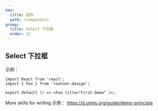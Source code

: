 ```yaml
---
nav:
  title: 组件
  path: /components
group:
  title: Select 下拉框
  order: 32
---
```


## Select 下拉框

示例：

```tsx
import React from 'react';
import { Foo } from 'rootnet-design';

export default () => <Foo title="First Demo" />;
```

More skills for writing 示例： https://d.umijs.org/guide/demo-principle
